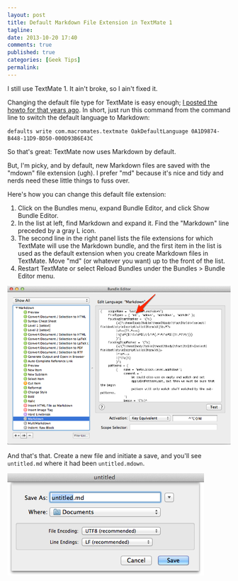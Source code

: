 ```yaml
---
layout: post
title: Default Markdown File Extension in TextMate 1
tagline:
date: 2013-10-20 17:40
comments: true
published: true
categories: [Geek Tips]
permalink:
---
```

I still use TextMate 1. It ain't broke, so I ain't fixed it.

Changing the default file type for TextMate is easy enough; [I posted the howto for that years ago](/2008/05/textmate-setting-default-language/). In short, just run this command from the command line to switch the default language to Markdown:

    defaults write com.macromates.textmate OakDefaultLanguage 0A1D9874-B448-11D9-BD50-000D93B6E43C

So that's great: TextMate now uses Markdown by default.

But, I'm picky, and by default, new Markdown files are saved with the "mdown" file extension (ugh). I prefer "md" because it's nice and tidy and nerds need these little things to fuss over.

Here's how you can change this default file extension:

1. Click on the Bundles menu, expand Bundle Editor, and click Show Bundle Editor.
2. In the list at left, find Markdown and expand it. Find the "Markdown" line preceded by a gray L icon.
3. The second line in the right panel lists the file extensions for which TextMate will use the Markdown bundle, and the first item in the list is used as the default extension when you create Markdown files in TextMate. Move "md" (or whatever you want) up to the front of the list.
4. Restart TextMate or select Reload Bundles under the Bundles > Bundle Editor menu.

![Markdown bundle config screenshot](/files/images/markdown-2013.10.20.png)

And that's that. Create a new file and initiate a save, and you'll see `untitled.md` where it had been `untitled.mdown`.

![Markdown file save screenshot](/files/images/markdown-save-2013.10.20.png)
